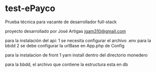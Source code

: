 # test-ePayco
Prueba técnica para vacante de desarrollador full-stack

proyecto desarrollado por José Artigas
jgam310@gmail.com

para la instalación del api:
1 se necesita configurar el archivo .env para la bbdd
2 se debe configurar la urlBase en App.php de Config

para la instalacion de front
1 yarn install dentro del directorio monedero

para la bbdd, el archivo que contiene la estructura esta en db


